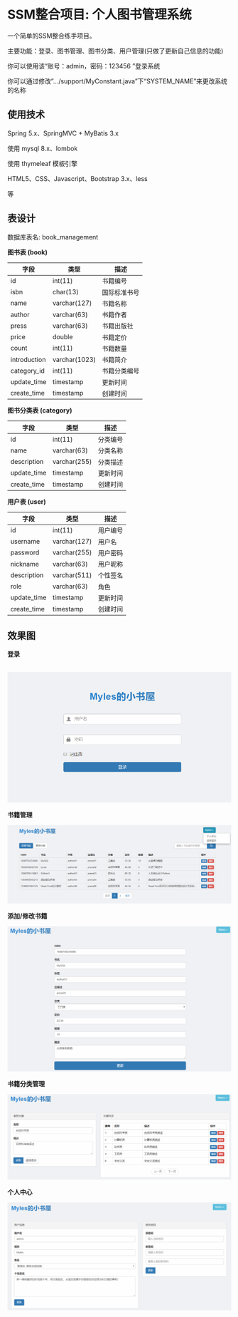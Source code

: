 # SSM整合项目: 个人图书管理系统

一个简单的SSM整合练手项目。

主要功能：登录、图书管理、图书分类、用户管理(只做了更新自己信息的功能)

你可以使用该“账号：admin，密码：123456 ”登录系统

你可以通过修改”…/support/MyConstant.java”下“SYSTEM_NAME”来更改系统的名称

## 使用技术

Spring 5.x、SpringMVC + MyBatis 3.x

使用 mysql 8.x、lombok

使用 thymeleaf 模板引擎

HTML5、CSS、Javascript、Bootstrap 3.x、less

等

## 表设计

数据库表名: book_management

**图书表 (book)**

| 字段         | 类型          | 描述         |
| ------------ | ------------- | ------------ |
| id           | int(11)       | 书籍编号     |
| isbn         | char(13)      | 国际标准书号 |
| name         | varchar(127)  | 书籍名称     |
| author       | varchar(63)   | 书籍作者     |
| press        | varchar(63)   | 书籍出版社   |
| price        | double        | 书籍定价     |
| count        | int(11)       | 书籍数量     |
| introduction | varchar(1023) | 书籍简介     |
| category_id  | int(11)       | 书籍分类编号 |
| update_time  | timestamp     | 更新时间     |
| create_time  | timestamp     | 创建时间     |

**图书分类表 (category)**

| 字段        | 类型         | 描述     |
| ----------- | ------------ | -------- |
| id          | int(11)      | 分类编号 |
| name        | varchar(63)  | 分类名称 |
| description | varchar(255) | 分类描述 |
| update_time | timestamp    | 更新时间 |
| create_time | timestamp    | 创建时间 |

**用户表 (user)**

| 字段        | 类型         | 描述     |
| ----------- | ------------ | -------- |
| id          | int(11)      | 用户编号 |
| username    | varchar(127) | 用户名   |
| password    | varchar(255) | 用户密码 |
| nickname    | varchar(63)  | 用户昵称 |
| description | varchar(511) | 个性签名 |
| role        | varchar(63)  | 角色     |
| update_time | timestamp    | 更新时间 |
| create_time | timestamp    | 创建时间 |

## 效果图

**登录**

​	![login](README.assets/login.png)

**书籍管理**

![book](README.assets/book.png)

**添加/修改书籍**

![book_add_alter](README.assets/book_add_alter.png)

**书籍分类管理**

![category](README.assets/category.png)

**个人中心**

![profile](README.assets/profile.png)